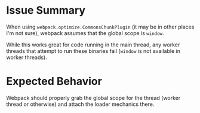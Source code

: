 # Issue Summary

When using `webpack.optimize.CommonsChunkPlugin` (it may be in other places I'm not sure), webpack assumes that the global scope is `window`.

While this works great for code running in the main thread, any worker threads that attempt to run these binaries fail (`window` is not available in worker threads).

# Expected Behavior

Webpack should properly grab the global scope for the thread (worker thread or otherwise) and attach the loader mechanics there.
